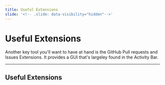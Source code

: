 ```yaml
---
title: Useful Extensions
slide: '<!-- .slide: data-visibility="hidden"-->'
---
```


<!-- .slide: data-state="layout-title" class="bg-dark"-->

# Useful Extensions
> >

Another key tool you'll want to have at hand is the GitHub Pull requests and Issues Extensions. It provides a GUI that's largeley found in the Activity Bar.

---
## Useful Extensions

> >
